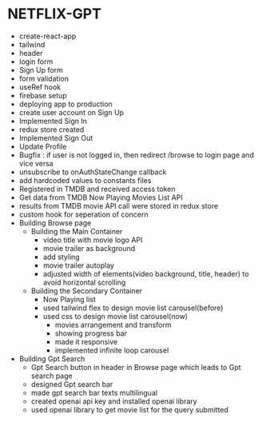 # NETFLIX-GPT

- create-react-app
- tailwind
- header
- login form
- Sign Up form
- form validation
- useRef hook
- firebase setup
- deploying app to production
- create user account on Sign Up
- Implemented Sign In
- redux store created
- Implemented Sign Out
- Update Profile
- Bugfix : if user is not logged in, then redirect /browse to login page and vice versa
- unsubscribe to onAuthStateChange callback
- add hardcoded values to constants files
- Registered in TMDB and received access token
- Get data from TMDB Now Playing Movies List API
- results from TMDB movie API call were stored in redux store
- custom hook for seperation of concern
- Building Browse page
  - Building the Main Container
    - video title with movie logo API
    - movie trailer as background
    - add styling
    - movie trailer autoplay
    - adjusted width of elements(video background, title, header) to avoid horizontal scrolling
  - Building the Secondary Container
    - Now Playing list
    - used tailwind flex to design movie list carousel(before)
    - used css to design movie list carousel(now)
      - movies arrangement and transform
      - showing progress bar
      - made it responsive
      - implemented infinite loop carousel
- Building Gpt Search
  - Gpt Search button in header in Browse page which leads to Gpt search page
  - designed Gpt search bar
  - made gpt search bar texts multilingual
  - created openai api key and installed openai library
  - used openai library to get movie list for the query submitted
